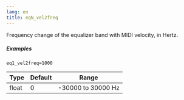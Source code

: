 ```yaml
---
lang: en
title: eqN_vel2freq
---
```

Frequency change of the equalizer band with MIDI velocity, in Hertz.

##### Examples

```
eq1_vel2freq=1000
```

| Type  | Default | Range              |
| ---   | ---     | ---                |
| float | 0       | -30000 to 30000 Hz |
